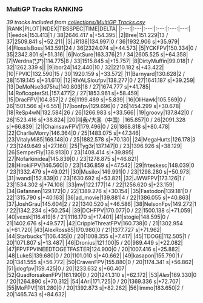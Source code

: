 ### MultiGP Tracks RANKING
*39 tracks included from [collections/MultiGP Tracks.csv](/collections/MultiGP%20Tracks.csv)*
|RANK|PILOT|INDEX|TBSSPEC|TIME|DELTA|
|:---:|:---|:---:|:---:|:---:|---:|
|1|eedok|153.413|1 / 38|2646.417 s|+54.395|
|2|Bree|151.229|13 / 37|2509.841 s|+52.211|
|3|JR138|134.997|0 / 36|1932.906 s|+35.979|
|4|FlossIsBoss|143.591|24 / 36|2324.074 s|+44.573|
|5|YCKFPV|150.334|0 / 35|2342.801 s|+51.316|
|6|NotSure|163.376|21 / 34|2605.525 s|+64.358|
|7|Werdna(͡°͜ʖ͡°)|114.775|8 / 33|1515.845 s|+15.757|
|8|DirtyMuffin|99.018|1 / 32|1262.339 s||
|9|ibor24|142.440|10 / 32|2210.182 s|+43.422|
|10|FPVlC|132.590|15 / 30|1920.159 s|+33.572|
|11|Barnyard|130.628|2 / 28|1519.145 s|+31.610|
|12|RIVALSloufpv|138.277|0 / 27|1641.187 s|+39.259|
|13|DeMoNse3d75hz|140.803|18 / 27|1674.777 s|+41.785|
|14|RoflcopterStL|157.477|2 / 27|1853.961 s|+58.459|
|15|DracFPV|104.857|2 / 26|1199.489 s|+5.839|
|16|OliHawk|105.569|0 / 26|1501.566 s|+6.551|
|17|bonfpv|129.696|0 / 26|1454.299 s|+30.678|
|18|ReSp4wN|132.584|26 / 26|1266.983 s|+33.566|
|19|groovy|137.842|0 / 26|1523.416 s|+38.824|
|20|叫我√大圣（中国）|165.857|0 / 26|2091.328 s|+66.839|
|21|ChainsawFPV|179.496|0 / 26|1868.818 s|+80.478|
|22|CharlieMorry|146.364|0 / 25|1483.075 s|+47.346|
|23|VitalyMi85|169.148|0 / 25|1882.578 s|+70.130|
|24|MegaHurts|126.178|3 / 23|1249.649 s|+27.160|
|25|Tyg3r|137.147|0 / 23|1396.926 s|+38.129|
|26|SemperFly|138.913|0 / 23|1408.414 s|+39.895|
|27|Nofarkinidea|145.839|0 / 23|1278.875 s|+46.821|
|28|HirokiFPV|146.560|0 / 23|1436.859 s|+47.542|
|29|frteskesc|148.039|0 / 23|1332.479 s|+49.021|
|30|Musilex|149.991|0 / 23|1298.280 s|+50.973|
|31|iwandi|152.839|0 / 23|1630.692 s|+53.821|
|32|JWWFPV|173.126|1 / 23|1534.302 s|+74.108|
|33|mv|122.177|14 / 22|1256.620 s|+23.159|
|34|Gafannen|129.172|0 / 22|1389.276 s|+30.154|
|35|Fastodon|139.181|0 / 22|1315.790 s|+40.163|
|36|ad_movie|139.881|4 / 22|1386.055 s|+40.863|
|37|JoshGrau|145.604|2 / 22|1340.520 s|+46.586|
|38|NelsonFpv|149.272|1 / 22|1342.234 s|+50.254|
|39|DCHFPV|170.077|0 / 22|1500.138 s|+71.059|
|40|vexsk|116.419|6 / 21|1116.170 s|+17.401|
|41|stogie|148.595|0 / 21|1402.676 s|+49.577|
|42|CrippleThreatFPV|160.738|0 / 21|1302.954 s|+61.720|
|43|AlexRoss85|170.980|0 / 21|1377.727 s|+71.962|
|44|Starbucks™|106.435|0 / 20|1008.355 s|+7.417|
|45|TDOGE|112.505|1 / 20|1071.807 s|+13.487|
|46|Dronius|121.100|5 / 20|989.449 s|+22.082|
|47|FPVFPVINEEDTOGETFASTER|124.900|0 / 20|1007.416 s|+25.882|
|48|LukeS|139.680|0 / 20|1101.010 s|+40.662|
|49|kasapon|155.790|1 / 20|1341.555 s|+56.772|
|50|CravenFPV|155.880|0 / 20|1174.341 s|+56.862|
|51|jdogfpv|159.425|0 / 20|1233.632 s|+60.407|
|52|QuadforsakenFPV|161.190|0 / 20|1241.310 s|+62.172|
|53|_Alex_|169.330|0 / 20|1264.890 s|+70.312|
|54|4Ari|171.725|0 / 20|1369.336 s|+72.707|
|55|MoFPV!|181.280|0 / 20|1392.873 s|+82.262|
|56|limmo|183.650|2 / 20|1465.743 s|+84.632|
